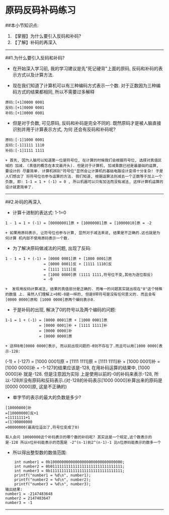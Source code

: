 # 原码反码补码练习
##本小节知识点:
1. 【掌握】为什么要引入反码和补码?
2. 【了解】补码的再深入
---


##1.为什么要引入反码和补码?
- 在开始深入学习前, 我的学习建议是先"死记硬背"上面的原码, 反码和补码的表示方式以及计算方法.

- 现在我们知道了计算机可以有三种编码方式表示一个数. 对于正数因为三种编码方式的结果都相同, 所以不需要过多解释

```
原码:[+1]0000 0001
反码:[+1]0000 0001
补码:[+1]0000 0001
```
- 但是对于负数, 可见原码, 反码和补码是完全不同的. 既然原码才是被人脑直接识别并用于计算表示方式, 为何 还会有反码和补码呢?
```
原码:[-1]1000 0001
反码:[-1]1111 1110
补码:[-1]1111 1111
```
    + 首先, 因为人脑可以知道第一位是符号位, 在计算的时候我们会根据符号位, 选择对真值区域的 加减. (真值的概念在本文最开头). 但是对于计算机, 加减乘数已经是最基础的运算, 要设计的 尽量简单. 计算机辨别"符号位"显然会让计算机的基础电路设计变得十分复杂! 于是人们想出了 将符号位也参与运算的方法. 我们知道, 根据运算法则减去一个正数等于加上一个负数, 即: 1-1 = 1 + (-1) = 0 , 所以机器可以只有加法而没有减法, 这样计算机运算的设计就更简单了.

---


##2.补码的再深入
- 计算十进制的表达式: 1-1=0
```
1 - 1 = 1 + (-1) = [00000001]原 + [10000001]原 = [10000010]原 = -2
```
    + 如果用原码表示, 让符号位也参与计算, 显然对于减法来说, 结果是不正确的.这也就是为何计算 机内部不使用原码表示一个数.

- 为了解决原码做减法的问题, 出现了反码:
```
1 - 1 = 1 + (-1) = [0000 0001]原 + [1000 0001]原
                 = [0000 0001]反 + [1111 1110]反
                 = [1111 1111]反
                 = [1000 0000]原 (1111 1111,符号位不变,其他为逐位取反)
                 = -0
```
    +  发现用反码计算减法, 结果的真值部分是正确的. 而唯一的问题其实就出现在"0"这个特殊的数值 上. 虽然人们理解上+0和-0是一样的, 但是0带符号是没有任何意义的. 而且会有[0000 0000]原和 [1000 0000]原两个编码表示0.

- 于是补码的出现, 解决了0的符号以及两个编码的问题:
```
1-1 = 1 + (-1) = [0000 0001]原 + [1000 0001]原
               = [0000 0001]补 + [1111 1111]补
               = [0000 0000]补
               = [0000 0000]原
```
    + 这样0用[0000 0000]表示, 而以前出现问题的-0则不存在了.而且可以用[1000 0000]表示-128:
(-1) + (-127) = [1000 0001]原 + [1111 1111]原 = [1111 1111]补 + [1000 0001]补 = [1000 0000]补
    + -1-127的结果应该是-128, 在用补码运算的结果中, [1000 0000]补 就是-128. 但是注意因为实际 上是使用以前的-0的补码来表示-128, 所以-128并没有原码和反码表示.(对-128的补码表示[1000 0000]补算出来的原码是[0000 0000]原, 这是不正确的)

- 单字节的表示的最大的负数是多少?
```
[10000000]补
=[10000000]反+1
=11111111+1
=(1)00000000
=00000000(最高位溢出了,符号位变成了0)

有人会问 10000000这个补码表示的哪个数的补码呢? 其实这是一个规定,这个数表示的是-128 所以n位补码能表示的范围是 -2^(n-1)到2^(n-1)-1 比n位原码能表示的数多一个
```
- 所以得出整型数的数值范围:
```
    int number1 = 0b10000000000000000000000000000000;
    int number2 = 0b01111111111111111111111111111111;
    int number3 = 0b11111111111111111111111111111111;
    printf("number1 = %d\n", number1);
    printf("number2 = %d\n", number2);
    printf("number3 = %d\n", number3);
输出结果:
number1 = -2147483648
number2 = 2147483647
number3 = -1
```
---
